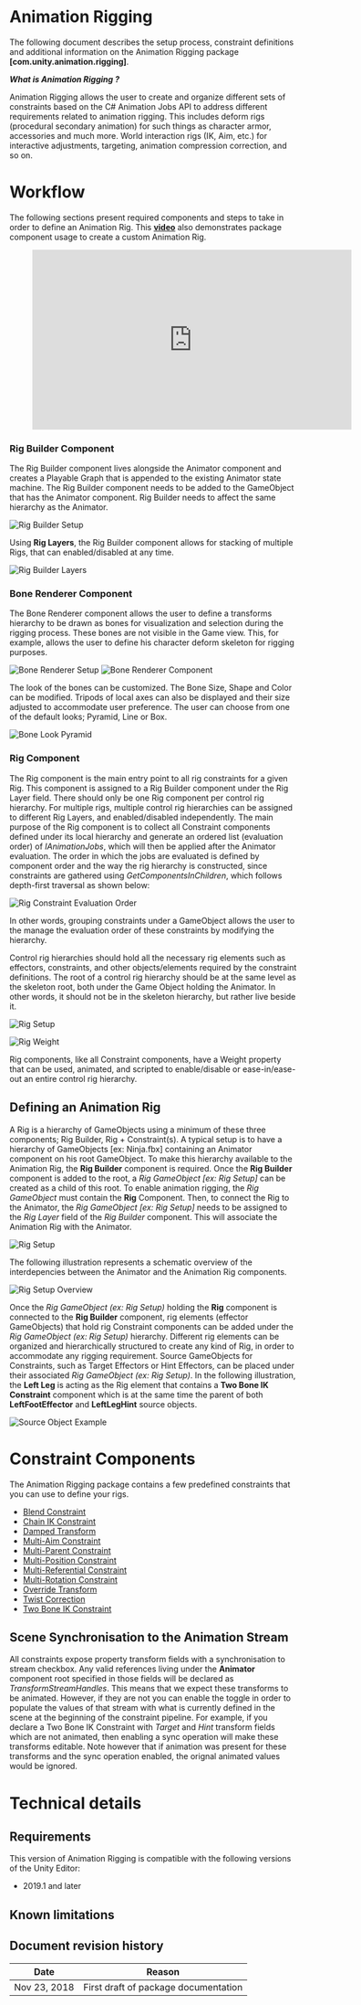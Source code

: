 
# Animation Rigging

The following document describes the setup process, constraint definitions and additional information on the Animation Rigging package **[com.unity.animation.rigging]**.

**_What is Animation Rigging ?_**

Animation Rigging allows the user to create and organize different sets of constraints based on the C# Animation Jobs API to address different requirements related to animation rigging.
This includes deform rigs (procedural secondary animation) for such things as character armor, accessories and much more.
World interaction rigs (IK, Aim, etc.) for interactive adjustments, targeting, animation compression correction, and so on.

# Workflow

The following sections present required components and steps to take in order to define an Animation Rig. This [**video**](https://www.youtube.com/watch?v=zlsvO04_Kyo&feature=youtu.be) also demonstrates package component usage to create a custom Animation Rig.

<figure class="video_container">
  <iframe width="560" height="315" src="https://www.youtube.com/embed/zlsvO04_Kyo" frameborder="0" allowfullscreen></iframe>
</figure>

### Rig Builder Component

The Rig Builder component lives alongside the Animator component and creates a Playable Graph that is appended to the existing Animator state machine.
The Rig Builder component needs to be added to the GameObject that has the Animator component.  Rig Builder needs to affect the same hierarchy as the Animator.

![Rig Builder Setup](images/rig_builder/rig_builder_setup.gif)

Using **Rig Layers**, the Rig Builder component allows for stacking of multiple Rigs, that can enabled/disabled at any time.

![Rig Builder Layers](images/rig_builder/rig_builder_layers.gif)

### Bone Renderer Component

The Bone Renderer component allows the user to define a transforms hierarchy to be drawn as bones for visualization and selection during the rigging process.
These bones are not visible in the Game view. This, for example, allows the user to define his character deform skeleton for rigging purposes.

![Bone Renderer Setup](images/bone_renderer/bone_renderer_setup.gif)
![Bone Renderer Component](images/bone_renderer/bone_renderer_component.gif)

The look of the bones can be customized. The Bone Size, Shape and Color can be modified.
Tripods of local axes can also be displayed and their size adjusted to accommodate user preference.
The user can choose from one of the default looks; Pyramid, Line or Box.

![Bone Look Pyramid](images/bone_renderer/bone_looks.png)

### Rig Component

The Rig component is the main entry point to all rig constraints for a given Rig. This component is assigned to a Rig Builder component under the Rig Layer field.
There should only be one Rig component per control rig hierarchy. For multiple rigs, multiple control rig hierarchies can be assigned to different Rig Layers,
and enabled/disabled independently. The main purpose of the Rig component is to collect all Constraint components defined under its local hierarchy and
generate an ordered list (evaluation order) of _IAnimationJobs_, which will then be applied after the Animator evaluation. The order in which the jobs are
evaluated is defined by component order and the way the rig hierarchy is constructed, since constraints are gathered using _GetComponentsInChildren_,
which follows depth-first traversal as shown below:

![Rig Constraint Evaluation Order](images/rig/eval_order.png)

In other words, grouping constraints under a GameObject allows the user to the manage the evaluation order of these constraints
by modifying the hierarchy.

Control rig hierarchies should hold all the necessary rig elements such as effectors, constraints, and other objects/elements required by the constraint definitions.
The root of a control rig hierarchy should be at the same level as the skeleton root, both under the Game Object holding the Animator. In other words,
it should not be in the skeleton hierarchy, but rather live beside it.

![Rig Setup](images/rig/rig_setup.gif)

![Rig Weight](images/rig/rig_weight.gif)


Rig components, like all Constraint components, have a Weight property that can be used, animated, and scripted to enable/disable
or ease-in/ease-out an entire control rig hierarchy.

## Defining an Animation Rig

A Rig is a hierarchy of GameObjects using a minimum of these three components; Rig Builder, Rig + Constraint(s).
A typical setup is to have a hierarchy of GameObjects [ex: Ninja.fbx] containing an Animator component on his root GameObject.
To make this hierarchy available to the Animation Rig, the **Rig Builder** component is required. Once the **Rig Builder** component is added to the root,
a _Rig GameObject [ex: Rig Setup]_ can be created as a child of this root. To enable animation rigging, the _Rig GameObject_ must
contain the **Rig** Component. Then, to connect the Rig to the Animator, the _Rig GameObject [ex: Rig Setup]_ needs to be assigned to the
_Rig Layer_ field of the *Rig Builder* component. This will associate the Animation Rig with the Animator.

![Rig Setup](images/rig_setup/rig_setup.gif)

The following illustration represents a schematic overview of the interdepencies between the Animator and the Animation Rig components.

![Rig Setup Overview](images/rig_setup/rig_setup_overview.png)

Once the _Rig GameObject (ex: Rig Setup)_ holding the **Rig** component is connected to the **Rig Builder** component,  rig elements (effector GameObjects) that hold
rig Constraint components can be added under the _Rig GameObject (ex: Rig Setup)_ hierarchy. Different rig elements can be organized and hierarchically structured
to create any kind of Rig, in order to accommodate any rigging requirement.  Source GameObjects for Constraints, such as Target Effectors or Hint Effectors,
can be placed under their associated _Rig GameObject (ex: Rig Setup)_. In the following illustration, the **Left Leg** is acting as the Rig element that contains
a **Two Bone IK Constraint** component which is at the same time the parent of both **LeftFootEffector** and **LeftLegHint** source objects.  

![Source Object Example](images/rig_setup/source_object_example.png) 

# Constraint Components

The Animation Rigging package contains a few predefined constraints that you can use to define your rigs.

- [Blend Constraint](./constraints/BlendConstraint)
- [Chain IK Constraint](./constraints/ChainIKConstraint)
- [Damped Transform](./constraints/DampedTransform)
- [Multi-Aim Constraint](./constraints/MultiAimConstraint)
- [Multi-Parent Constraint](./constraints/MultiParentConstraint)
- [Multi-Position Constraint](./constraints/MultiPositionConstraint)
- [Multi-Referential Constraint](./constraints/MultiReferentialConstraint)
- [Multi-Rotation Constraint](./constraints/MultiRotationConstraint)
- [Override Transform](./constraints/OverrideTransform)
- [Twist Correction](./constraints/TwistCorrection)
- [Two Bone IK Constraint](./constraints/TwoBoneIKConstraint)

## Scene Synchronisation to the Animation Stream

All constraints expose property transform fields with a synchronisation to stream checkbox. Any valid references living under the **Animator** component root
specified in those fields will be declared as *TransformStreamHandles*. This means that we expect these transforms to be animated. However, if they are not
you can enable the toggle in order to populate the values of that stream with what is currently defined in the scene at the beginning of the constraint pipeline.
For example, if you declare a Two Bone IK Constraint with *Target* and *Hint* transform fields which are not animated, then enabling a sync operation will make these transforms editable.
Note however that if animation was present for these transforms and the sync operation enabled, the orignal animated values would be ignored.

# Technical details

## Requirements

This version of Animation Rigging is compatible with the following versions of the Unity Editor:

* 2019.1 and later

## Known limitations

## Document revision history

|Date|Reason|
|---|---|
|Nov 23, 2018|First draft of package documentation|